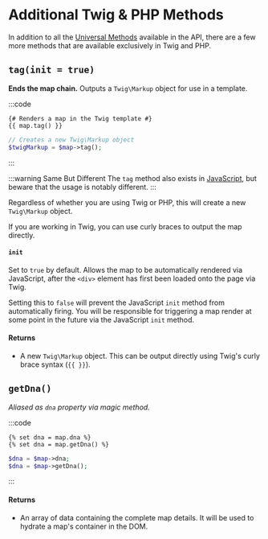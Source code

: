 # Additional Twig & PHP Methods

In addition to all the [Universal Methods](/maps/universal-methods/) available in the API, there are a few more methods that are available exclusively in Twig and PHP.

## `tag(init = true)`

**Ends the map chain.** Outputs a `Twig\Markup` object for use in a template.

:::code
```twig
{# Renders a map in the Twig template #}
{{ map.tag() }}
```
```php
// Creates a new Twig\Markup object
$twigMarkup = $map->tag();
```
:::

:::warning Same But Different
The `tag` method also exists in [JavaScript](/maps/javascript-methods/#tag-parentid-null), but beware that the usage is notably different.
:::

Regardless of whether you are using Twig or PHP, this will create a new `Twig\Markup` object.

If you are working in Twig, you can use curly braces to output the map directly.

#### `init`

Set to `true` by default. Allows the map to be automatically rendered via JavaScript, after the `<div>` element has first been loaded onto the page via Twig.

Setting this to `false` will prevent the JavaScript `init` method from automatically firing. You will be responsible for triggering a map render at some point in the future via the JavaScript `init` method.

#### Returns

 - A new `Twig\Markup` object. This can be output directly using Twig's curly brace syntax (`{{ }}`).

## `getDna()`

_Aliased as `dna` property via magic method._

:::code
```twig
{% set dna = map.dna %}
{% set dna = map.getDna() %}
```
```php
$dna = $map->dna;
$dna = $map->getDna();
```
:::

#### Returns

 - An array of data containing the complete map details. It will be used to hydrate a map's container in the DOM.
